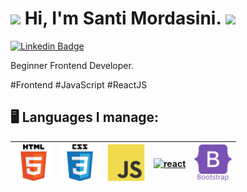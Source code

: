 # <h1><img src="https://c.tenor.com/CigpzapemsoAAAAi/hi-robot.gif" height="70px"> Hi, I'm Santi Mordasini. <img src="https://c.tenor.com/oVds8Dvp3hsAAAAi/cursed-dino.gif" height="70px"></h1> 

[![Linkedin Badge](https://img.shields.io/badge/-Santiago%20Mordasini-ffc107?style=flat-square&logo=Linkedin&logoColor=white&link=https://www.linkedin.com/in/santiagomordasini/)](https://www.linkedin.com/in/santiagomordasini/](https://img.shields.io/badge/-Santiago%20Mordasini-ffc107?style=flat-square&logo=Linkedin&logoColor=white&link=https://www.linkedin.com/in/santiagomordasini/)](https://www.linkedin.com/in/santiagomordasini/)) 

Beginner Frontend Developer.

#Frontend #JavaScript #ReactJS




## 🖥️ Languages I manage:

| [<img src="https://raw.githubusercontent.com/devicons/devicon/master/icons/html5/html5-original-wordmark.svg" alt="html5" width="60" height="60">](https://www.w3.org/html/) | [<img src="https://raw.githubusercontent.com/devicons/devicon/master/icons/css3/css3-original-wordmark.svg" alt="css3" width="60" height="60">](https://www.w3schools.com/css/) | [<img src="https://raw.githubusercontent.com/devicons/devicon/master/icons/javascript/javascript-original.svg" alt="javascript" width="60" height="60">](https://www.w3schools.com/js/)  | [<img src="https://user-images.githubusercontent.com/58083159/154823721-b99c9ecf-9dc2-4f21-a95f-a0ba2ee994f2.png" alt="react" width="60">](https://reactjs.org/) | [<img src="https://raw.githubusercontent.com/devicons/devicon/master/icons/bootstrap/bootstrap-plain-wordmark.svg" alt="bootstrap" width="60" height="60">](https://getbootstrap.com) 
|---|---|---|---|---|



